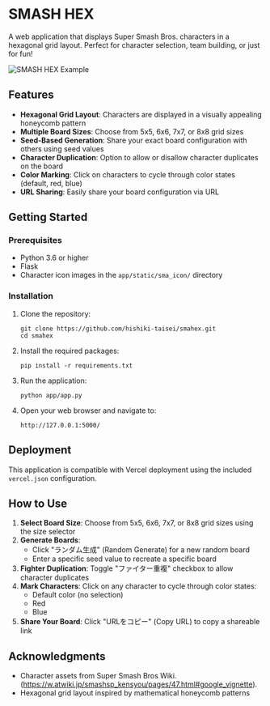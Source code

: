 # SMASH HEX

A web application that displays Super Smash Bros. characters in a hexagonal grid layout. Perfect for character selection, team building, or just for fun!

![SMASH HEX Example](https://smahex.vercel.app/)

## Features

- **Hexagonal Grid Layout**: Characters are displayed in a visually appealing honeycomb pattern
- **Multiple Board Sizes**: Choose from 5x5, 6x6, 7x7, or 8x8 grid sizes
- **Seed-Based Generation**: Share your exact board configuration with others using seed values
- **Character Duplication**: Option to allow or disallow character duplicates on the board
- **Color Marking**: Click on characters to cycle through color states (default, red, blue)
- **URL Sharing**: Easily share your board configuration via URL

## Getting Started

### Prerequisites

- Python 3.6 or higher
- Flask
- Character icon images in the `app/static/sma_icon/` directory

### Installation

1. Clone the repository:
   ```
   git clone https://github.com/hishiki-taisei/smahex.git
   cd smahex
   ```

2. Install the required packages:
   ```
   pip install -r requirements.txt
   ```

3. Run the application:
   ```
   python app/app.py
   ```

4. Open your web browser and navigate to:
   ```
   http://127.0.0.1:5000/
   ```

## Deployment

This application is compatible with Vercel deployment using the included `vercel.json` configuration.

## How to Use

1. **Select Board Size**: Choose from 5x5, 6x6, 7x7, or 8x8 grid sizes using the size selector
2. **Generate Boards**: 
   - Click "ランダム生成" (Random Generate) for a new random board
   - Enter a specific seed value to recreate a specific board
3. **Fighter Duplication**: Toggle "ファイター重複" checkbox to allow character duplicates
4. **Mark Characters**: Click on any character to cycle through color states:
   - Default color (no selection)
   - Red
   - Blue
5. **Share Your Board**: Click "URLをコピー" (Copy URL) to copy a shareable link


## Acknowledgments

- Character assets from Super Smash Bros Wiki. (https://w.atwiki.jp/smashsp_kensyou/pages/47.html#google_vignette).
- Hexagonal grid layout inspired by mathematical honeycomb patterns